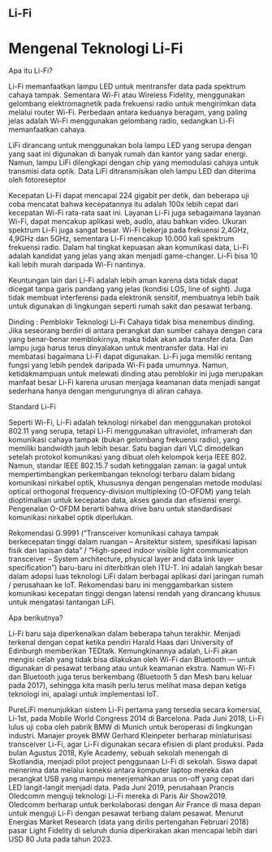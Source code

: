 ## Li-Fi

# Mengenal Teknologi Li-Fi
Apa itu Li-Fi?

Li-Fi memanfaatkan lampu LED untuk mentransfer data pada spektrum cahaya tampak. Sementara Wi-Fi atau Wireless Fidelity, menggunakan gelombang elektromagnetik pada frekuensi radio untuk mengirimkan data melalui router Wi-Fi. Perbedaan antara keduanya beragam, yang paling jelas adalah Wi-Fi menggunakan gelombang radio, sedangkan Li-Fi memanfaatkan cahaya.

LiFi dirancang untuk menggunakan bola lampu LED yang serupa dengan yang saat ini digunakan di banyak rumah dan kantor yang sadar energi. Namun, lampu LiFi dilengkapi dengan chip yang memodulasi cahaya untuk transmisi data optik. Data LiFi ditransmisikan oleh lampu LED dan diterima oleh fotoreseptor

Kecepatan Li-Fi dapat mencapai 224 gigabit per detik, dan beberapa uji coba mencatat bahwa kecepatannya itu adalah 100x lebih cepat dari kecepatan Wi-Fi rata-rata saat ini. Layanan Li-Fi juga sebagaimana layanan Wi-Fi, dapat mencakup aplikasi web, audio, atau bahkan video. Ukuran spektrum Li-Fi juga sangat besar. Wi-Fi bekerja pada frekuensi 2,4GHz, 4,9GHz dan 5GHz, sementara Li-Fi mencakup 10.000 kali spektrum frekuensi radio. Dalam hal tingkat kepuasan akan komunikasi data, Li-Fi adalah kandidat yang jelas yang akan menjadi game-changer. Li-Fi bisa 10 kali lebih murah daripada Wi-Fi nantinya.

Keuntungan lain dari Li-Fi adalah lebih aman karena data tidak dapat dicegat tanpa garis pandang yang jelas (kondisi LOS, line of sight). Juga tidak membuat interferensi pada elektronik sensitif, membuatnya lebih baik untuk digunakan di lingkungan seperti rumah sakit dan pesawat terbang.


Dinding : Pemblokir Teknologi Li-Fi
Cahaya tidak bisa menembus dinding. Jika seseorang berdiri di antara perangkat dan sumber cahaya dengan cara yang benar-benar memblokirnya, maka tidak akan ada transfer data. Dan lampu juga harus terus dinyalakan untuk mentransfer data. Hal ini membatasi bagaimana Li-Fi dapat digunakan. Li-Fi juga memiliki rentang fungsi yang lebih pendek daripada Wi-Fi pada umumnya. Namun, ketidakmampuan untuk melewati dinding atau pemblokir ini juga merupakan manfaat besar Li-Fi karena urusan menjaga keamanan data menjadi sangat sederhana hanya dengan mengurungnya di aliran cahaya.

Standard Li-Fi

Seperti Wi-Fi, Li-Fi adalah teknologi nirkabel dan menggunakan protokol 802.11 yang serupa, tetapi Li-Fi menggunakan ultraviolet, inframerah dan komunikasi cahaya tampak (bukan gelombang frekuensi radio), yang memiliki bandwidth jauh lebih besar. Satu bagian dari VLC dimodelkan setelah protokol komunikasi yang dibuat oleh kelompok kerja IEEE 802. Namun, standar IEEE 802.15.7 sudah ketinggalan zaman: ia gagal untuk mempertimbangkan perkembangan teknologi terbaru dalam bidang komunikasi nirkabel optik, khususnya dengan pengenalan metode modulasi optical orthogonal frequency-division multiplexing (O-OFDM) yang telah dioptimalkan untuk kecepatan data, akses ganda dan efisiensi energi. Pengenalan O-OFDM berarti bahwa drive baru untuk standardisasi komunikasi nirkabel optik diperlukan.

Rekomendasi G.9991 (“Transceiver komunikasi cahaya tampak berkecepatan tinggi dalam ruangan – Arsitektur sistem, spesifikasi lapisan fisik dan lapisan data” / “High-speed indoor visible light communication transceiver – System architecture, physical layer and data link layer specification”) baru-baru ini diterbitkan oleh ITU-T. Ini adalah langkah besar dalam adopsi luas teknologi LiFi dalam berbagai aplikasi dari jaringan rumah / perusahaan ke IoT. Rekomendasi baru ini menggambarkan sistem komunikasi kecepatan tinggi dengan latensi rendah yang dirancang khusus untuk mengatasi tantangan LiFi.

Apa berikutnya?

Li-Fi baru saja diperkenalkan dalam beberapa tahun terakhir. Menjadi terkenal dengan cepat ketika pendiri Harald Haas dari University of Edinburgh memberikan TEDtalk. Kemungkinannya adalah, Li-Fi akan mengisi celah yang tidak bisa dilakukan oleh Wi-Fi dan Bluetooth — untuk digunakan di pesawat terbang atau untuk keamanan ekstra. Namun Wi-Fi dan Bluetooth juga terus berkembang (Bluetooth 5 dan Mesh baru keluar pada 2017), sehingga kita masih perlu terus melihat masa depan ketiga teknologi ini, apalagi untuk implementasi IoT.

PureLiFi menunjukkan sistem Li-Fi pertama yang tersedia secara komersial, Li-1st, pada Mobile World Congress 2014 di Barcelona. Pada Juni 2018, Li-Fi lulus uji coba oleh pabrik BMW di Munich untuk beroperasi di lingkungan industri. Manajer proyek BMW Gerhard Kleinpeter berharap miniaturisasi transceiver Li-Fi, agar Li-Fi digunakan secara efisien di plant produksi. Pada bulan Agustus 2018, Kyle Academy, sebuah sekolah menengah di Skotlandia, menjadi pilot project penggunaan Li-Fi di sekolah. Siswa dapat menerima data melalui koneksi antara komputer laptop mereka dan perangkat USB yang mampu menerjemahkan arus on-off yang cepat dari LED langit-langit menjadi data. Pada Juni 2019, perusahaan Prancis Oledcomm menguji teknologi Li-Fi mereka di Paris Air Show2019. Oledcomm berharap untuk berkolaborasi dengan Air France di masa depan untuk menguji Li-Fi dengan pesawat terbang dalam pesawat. Menurut Energias Market Research (data yang dirilis pertengahan Februari 2018) pasar Light Fidelity di seluruh dunia diperkirakan akan mencapai lebih dari USD 80 Juta pada tahun 2023.
